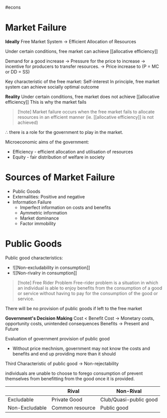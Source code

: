 #econs 

# Market Failure

**Ideally**
Free Market System → Efficient Allocation of Resources

Under certain conditions, free market can achieve [[allocative efficiency]]

Demand for a good increase → Pressure for the price to increase → incentive for producers to transfer resources. → Price increase to (P = MC or DD = SS)

Key characteristic of the free market: Self-interest
In principle, free market system can achieve socially optimal outcome

**Reality**
Under certain conditions, free market does not achieve [[allocative efficiency]]
This is why the market fails

>[!note] Market failure
>occurs when the free market fails to allocate resources in an efficient manner (ie. [[allocative efficiency]] is not achieved)

$\therefore$ there is a role for the government to play in the market.

Microeconomic aims of the government:
- Efficiency - efficient allocation and utilisation of resources
- Equity - fair distribution of welfare in society

# Sources of Market Failure

- Public Goods
- Externalities: Positive and negative
- Information Failure
	- Imperfect information on costs and benefits
	- Aymmetric information
	- Market dominance
	- Factor immobility

# Public Goods

Public good characteristics:
- ![[Non-excludability in consumption]]
- ![[Non-rivalry in consumption]]

>[!note] Free Rider Problem
>Free-rider problem is a situation in which an individual is able to enjoy benefits from the consumption of a good or service without having to pay for the consumption of the good or service.

There will be no provision of public goods if left to the free market

**Government's Decision Making**
Cost < Benefit
Cost → Monetary costs, opportunity costs, unintended consequences
Benefits → Present and Future

Evaluation of government provision of public good
- Without price mechnism, government may not know the costs and benefits and end up providing more than it should

Third Characteristic of public good → Non-rejectability

individuals are unable to choose to forego consumption of prevent themselves from benefitting from the good once it is provided.

|                | Rival           | Non-Rival              |
| -------------- | --------------- | ---------------------- |
| Excludable     | Private Good    | Club/Quasi-public good |
| Non-Excludable | Common resource | Public good            |


